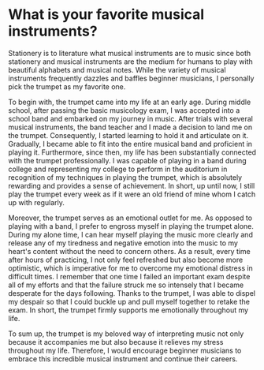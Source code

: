 # What is your favorite musical instruments?

Stationery is to literature what musical instruments are to music since both stationery and musical instruments are the medium for humans to play with beautiful alphabets and musical notes. While the variety of musical instruments frequently dazzles and baffles beginner musicians, I personally pick the trumpet as my favorite one.

To begin with, the trumpet came into my life at an early age. During middle school, after passing the basic musicology exam, I was accepted into a school band and embarked on my journey in music. After trials with several musical instruments, the band teacher and I made a decision to land me on the trumpet. Consequently, I started learning to hold it and articulate on it. Gradually, I became able to fit into the entire musical band and proficient in playing it. Furthermore, since then, my life has been substantially connected with the trumpet professionally. I was capable of playing in a band during college and representing my college to perform in the auditorium in recognition of my techniques in playing the trumpet, which is absolutely rewarding and provides a sense of achievement. In short, up until now, I still play the trumpet every week as if it were an old friend of mine whom I catch up with regularly.

Moreover, the trumpet serves as an emotional outlet for me. As opposed to playing with a band, I prefer to engross myself in playing the trumpet alone. During my alone time, I can hear myself playing the music more clearly and release any of my tiredness and negative emotion into the music to my heart's content without the need to concern others. As a result, every time after hours of practicing, I not only feel refreshed but also become more optimistic, which is imperative for me to overcome my emotional distress in difficult times. I remember that one time I failed an important exam despite all of my efforts and that the failure struck me so intensely that I became desperate for the days following. Thanks to the trumpet, I was able to dispel my despair so that I could buckle up and pull myself together to retake the exam. In short, the trumpet firmly supports me emotionally throughout my life.

To sum up, the trumpet is my beloved way of interpreting music not only because it accompanies me but also because it relieves my stress throughout my life. Therefore, I would encourage beginner musicians to embrace this incredible musical instrument and continue their careers.
